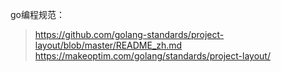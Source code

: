 

go编程规范：
> https://github.com/golang-standards/project-layout/blob/master/README_zh.md
> https://makeoptim.com/golang/standards/project-layout/
